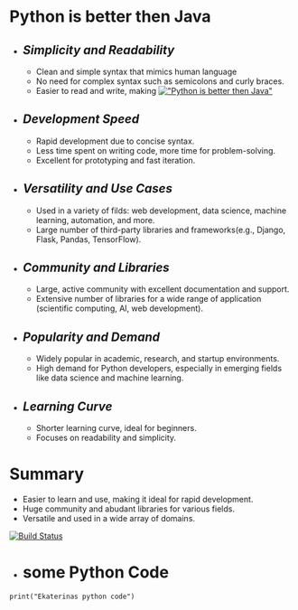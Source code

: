# Python is better then Java
- ## _Simplicity and Readability_
    - Clean and simple syntax that mimics human language
    - No need for complex syntax such as semicolons and curly braces.
    - Easier to read and write, making 
[!["Python is better then Java"](https://www.digitalnest.in/blog/wp-content/uploads/2019/07/How-is-Python-better-than-Java.png)](https://www.digitalnest.in/blog/wp-content/uploads/2019/07/How-is-Python-better-than-Java.png)

- ## _Development Speed_
    - Rapid development due to concise syntax.
    - Less time spent on writing code, more time for problem-solving.
    - Excellent for prototyping and fast iteration.

- ## _Versatility and Use Cases_
    - Used in a variety of filds: web development, data science, machine learning, automation, and more.
    - Large number of third-party libraries and frameworks(e.g., Django, Flask, Pandas, TensorFlow).

- ## _Community and Libraries_
    - Large, active community with excellent documentation and support.
    - Extensive number of libraries for a wide range of application (scientific computing, AI, web development).

- ## _Popularity and Demand_
    - Widely popular in academic, research, and startup environments.
    - High demand for Python developers, especially in emerging fields like data science and machine learning.

- ## _Learning Curve_
    - Shorter learning curve, ideal for beginners.
    - Focuses on readability and simplicity.

# Summary
- Easier to learn and use, making it ideal for rapid development.
- Huge community and abudant libraries for various fields.
- Versatile and used in a wide array of domains.

[![Build Status](https://dezyre.gumlet.io/images/Java+vs+Python+for+Data+Science/Java+vs+Python+for+Data+Science.png?w=376&dpr=2.6)](https://dezyre.gumlet.io/images/Java+vs+Python+for+Data+Science/Java+vs+Python+for+Data+Science.png?w=376&dpr=2.6)

- # some Python Code

```
print("Ekaterinas python code")
